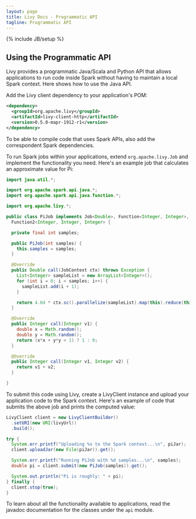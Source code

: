 ```yaml
---
layout: page
title: Livy Docs - Programmatic API
tagline: Programmatic API
---
```

<!--
{% comment %}
Licensed to the Apache Software Foundation (ASF) under one or more
contributor license agreements.  See the NOTICE file distributed with
this work for additional information regarding copyright ownership.
The ASF licenses this file to you under the Apache License, Version 2.0
(the "License"); you may not use this file except in compliance with
the License.  You may obtain a copy of the License at

http://www.apache.org/licenses/LICENSE-2.0

Unless required by applicable law or agreed to in writing, software
distributed under the License is distributed on an "AS IS" BASIS,
WITHOUT WARRANTIES OR CONDITIONS OF ANY KIND, either express or implied.
See the License for the specific language governing permissions and
limitations under the License.
{% endcomment %}
-->

{% include JB/setup %}

## Using the Programmatic API

Livy provides a programmatic Java/Scala and Python API that allows applications to run code inside
Spark without having to maintain a local Spark context. Here shows how to use the Java API.

Add the Livy client dependency to your application's POM:

```xml
<dependency>
  <groupId>org.apache.livy</groupId>
  <artifactId>livy-client-http</artifactId>
  <version>0.5.0-mapr-1912-r1</version>
</dependency>
```

To be able to compile code that uses Spark APIs, also add the correspondent Spark dependencies.

To run Spark jobs within your applications, extend ``org.apache.livy.Job`` and implement
the functionality you need. Here's an example job that calculates an approximate value for Pi:

```java
import java.util.*;

import org.apache.spark.api.java.*;
import org.apache.spark.api.java.function.*;

import org.apache.livy.*;

public class PiJob implements Job<Double>, Function<Integer, Integer>,
  Function2<Integer, Integer, Integer> {

  private final int samples;

  public PiJob(int samples) {
    this.samples = samples;
  }

  @Override
  public Double call(JobContext ctx) throws Exception {
    List<Integer> sampleList = new ArrayList<Integer>();
    for (int i = 0; i < samples; i++) {
      sampleList.add(i + 1);
    }

    return 4.0d * ctx.sc().parallelize(sampleList).map(this).reduce(this) / samples;
  }

  @Override
  public Integer call(Integer v1) {
    double x = Math.random();
    double y = Math.random();
    return (x*x + y*y < 1) ? 1 : 0;
  }

  @Override
  public Integer call(Integer v1, Integer v2) {
    return v1 + v2;
  }

}
```

To submit this code using Livy, create a LivyClient instance and upload your application code to
the Spark context. Here's an example of code that submits the above job and prints the computed
value:

```java
LivyClient client = new LivyClientBuilder()
  .setURI(new URI(livyUrl))
  .build();

try {
  System.err.printf("Uploading %s to the Spark context...\n", piJar);
  client.uploadJar(new File(piJar)).get();

  System.err.printf("Running PiJob with %d samples...\n", samples);
  double pi = client.submit(new PiJob(samples)).get();

  System.out.println("Pi is roughly: " + pi);
} finally {
  client.stop(true);
}
```

To learn about all the functionality available to applications, read the javadoc documentation for
the classes under the ``api`` module.
